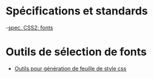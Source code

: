 # Spécifications et standards

  -[spec. CSS2: fonts](https://www.w3.org/TR/CSS2/fonts.html)

# Outils de sélection de fonts

  - [Outils pour génération de feuille de style css](http://www.cssfontstack.com/)
